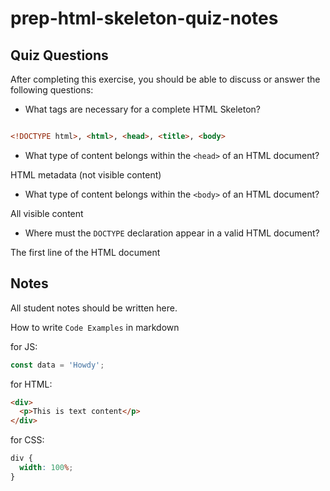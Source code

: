 # prep-html-skeleton-quiz-notes

## Quiz Questions

After completing this exercise, you should be able to discuss or answer the following questions:

- What tags are necessary for a complete HTML Skeleton?

```html

<!DOCTYPE html>, <html>, <head>, <title>, <body>

```

- What type of content belongs within the `<head>` of an HTML document?

HTML metadata (not visible content)

- What type of content belongs within the `<body>` of an HTML document?

All visible content

- Where must the `DOCTYPE` declaration appear in a valid HTML document?

The first line of the HTML document

## Notes

All student notes should be written here.

How to write `Code Examples` in markdown

for JS:

```javascript
const data = 'Howdy';
```

for HTML:

```html
<div>
  <p>This is text content</p>
</div>
```

for CSS:

```css
div {
  width: 100%;
}
```
